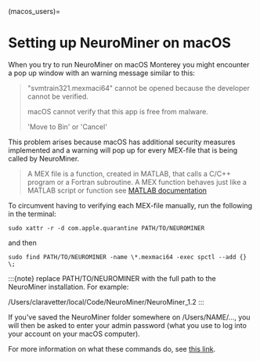 (macos_users)=
# Setting up NeuroMiner on macOS

When you try to run NeuroMiner on macOS Monterey you might encounter a pop up window with an warning message similar to this:

> "svmtrain321.mexmaci64" cannot be opened because the developer cannot be verified.
>
> macOS cannot verify that this app is free from malware.
>
> 'Move to Bin' or 'Cancel'

This problem arises because macOS has additional security measures implemented and a warning will pop up for every MEX-file that is being called by NeuroMiner.
> A MEX file is a function, created in MATLAB, that calls a C/C++ program or a Fortran subroutine. A MEX function behaves just like a MATLAB script or function
>  see [MATLAB documentation](https://nl.mathworks.com/help/matlab/call-mex-file-functions.html)

To circumvent having to verifying each MEX-file manually, run the following in the terminal:
```
sudo xattr -r -d com.apple.quarantine PATH/TO/NEUROMINER
```
and then
```
sudo find PATH/TO/NEUROMINER -name \*.mexmaci64 -exec spctl --add {} \;
```
:::{note}
replace PATH/TO/NEUROMINER with the full path to the NeuroMiner installation. For example: 

/Users/claravetter/local/Code/NeuroMiner/NeuroMiner_1.2
:::

If you've saved the NeuroMiner folder somewhere on /Users/NAME/..., you will then be asked to enter your admin password (what you use to log into your account on your macOS computer).

For more information on what these commands do, see [this link](https://osxdaily.com/2015/07/15/add-remove-gatekeeper-app-command-line-mac-os-x/).
